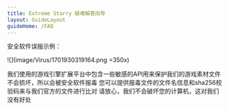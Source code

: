 ```yaml
---
title: Extreme Starry 疑难解答向导
layout: GuideLayout
guideHome: /FAQ
---
```


安全软件误报示例：

![](image/Virus/1701930319164.png =350x)

我们使用的游戏引擎扩展平台中包含一些敏感的API用来保护我们的游戏素材文件不会损坏，所以会被安全软件报毒
您可以提供报毒文件的文件名信息和sha256校验码来与我们官方的文件进行比对
请放心，我们不会破坏您的计算机，这对我们没有好处
